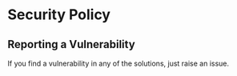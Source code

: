 # Security Policy

## Reporting a Vulnerability

If you find a vulnerability in any of the solutions, just raise an issue.
